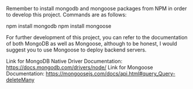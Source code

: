 Remember to install mongodb and mongoose packages from NPM in order to develop this project.
Commands are as follows:

npm install mongodb
npm install mongoose

For further development of this project, you can refer to the documentation of both MongoDB as well as Mongoose, although to be honest, I would suggest you to use Mongoose to deploy backend servers.

Link for MongoDB Native Driver Documentation: https://docs.mongodb.com/drivers/node/
Link for Mongoose Documentation: https://mongoosejs.com/docs/api.html#query_Query-deleteMany


